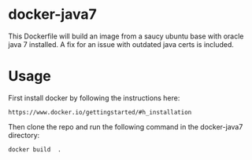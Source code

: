 docker-java7
=============

This Dockerfile will build an image from a saucy ubuntu base with oracle java 7 installed.  A fix for an issue with outdated
java certs is included.

Usage
=====

First install docker by following the instructions here:

    https://www.docker.io/gettingstarted/#h_installation

Then clone the repo and run the following command in the docker-java7 directory:

    docker build  .

